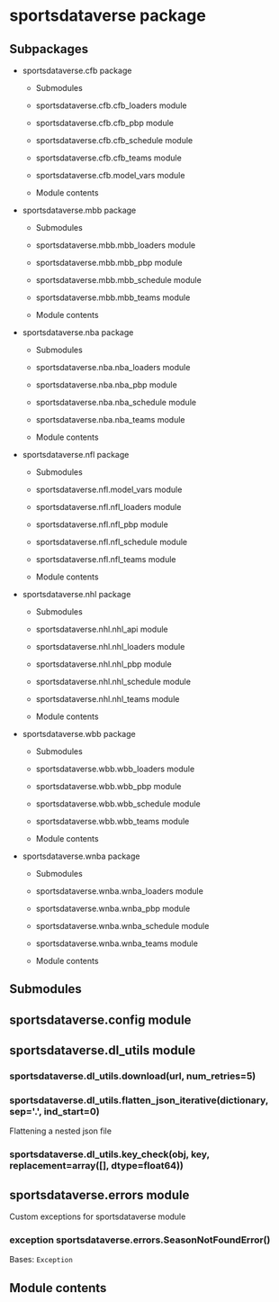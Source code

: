# sportsdataverse package

## Subpackages


* sportsdataverse.cfb package


    * Submodules


    * sportsdataverse.cfb.cfb_loaders module


    * sportsdataverse.cfb.cfb_pbp module


    * sportsdataverse.cfb.cfb_schedule module


    * sportsdataverse.cfb.cfb_teams module


    * sportsdataverse.cfb.model_vars module


    * Module contents


* sportsdataverse.mbb package


    * Submodules


    * sportsdataverse.mbb.mbb_loaders module


    * sportsdataverse.mbb.mbb_pbp module


    * sportsdataverse.mbb.mbb_schedule module


    * sportsdataverse.mbb.mbb_teams module


    * Module contents


* sportsdataverse.nba package


    * Submodules


    * sportsdataverse.nba.nba_loaders module


    * sportsdataverse.nba.nba_pbp module


    * sportsdataverse.nba.nba_schedule module


    * sportsdataverse.nba.nba_teams module


    * Module contents


* sportsdataverse.nfl package


    * Submodules


    * sportsdataverse.nfl.model_vars module


    * sportsdataverse.nfl.nfl_loaders module


    * sportsdataverse.nfl.nfl_pbp module


    * sportsdataverse.nfl.nfl_schedule module


    * sportsdataverse.nfl.nfl_teams module


    * Module contents


* sportsdataverse.nhl package


    * Submodules


    * sportsdataverse.nhl.nhl_api module


    * sportsdataverse.nhl.nhl_loaders module


    * sportsdataverse.nhl.nhl_pbp module


    * sportsdataverse.nhl.nhl_schedule module


    * sportsdataverse.nhl.nhl_teams module


    * Module contents


* sportsdataverse.wbb package


    * Submodules


    * sportsdataverse.wbb.wbb_loaders module


    * sportsdataverse.wbb.wbb_pbp module


    * sportsdataverse.wbb.wbb_schedule module


    * sportsdataverse.wbb.wbb_teams module


    * Module contents


* sportsdataverse.wnba package


    * Submodules


    * sportsdataverse.wnba.wnba_loaders module


    * sportsdataverse.wnba.wnba_pbp module


    * sportsdataverse.wnba.wnba_schedule module


    * sportsdataverse.wnba.wnba_teams module


    * Module contents


## Submodules

## sportsdataverse.config module

## sportsdataverse.dl_utils module


### sportsdataverse.dl_utils.download(url, num_retries=5)

### sportsdataverse.dl_utils.flatten_json_iterative(dictionary, sep='.', ind_start=0)
Flattening a nested json file


### sportsdataverse.dl_utils.key_check(obj, key, replacement=array([], dtype=float64))
## sportsdataverse.errors module

Custom exceptions for sportsdataverse module


### exception sportsdataverse.errors.SeasonNotFoundError()
Bases: `Exception`

## Module contents
